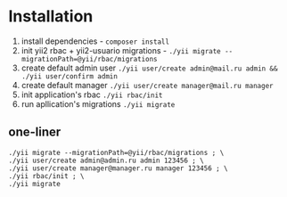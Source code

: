 # Installation

1. install dependencies - `composer install`
1. init yii2 rbac + yii2-usuario migrations - `./yii migrate --migrationPath=@yii/rbac/migrations`
1. create default admin user `./yii user/create admin@mail.ru admin && ./yii user/confirm admin`
1. create default manager `./yii user/create manager@mail.ru manager`
1. init application's rbac `./yii rbac/init`
1. run apllication's migrations `./yii migrate`

## one-liner

```
./yii migrate --migrationPath=@yii/rbac/migrations ; \
./yii user/create admin@admin.ru admin 123456 ; \
./yii user/create manager@manager.ru manager 123456 ; \
./yii rbac/init ; \
./yii migrate
```
